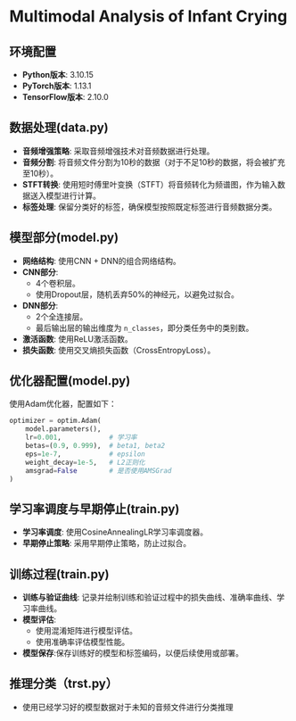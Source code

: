 # Multimodal Analysis of Infant Crying

## 环境配置
- **Python版本**: 3.10.15
- **PyTorch版本**: 1.13.1
- **TensorFlow版本**: 2.10.0

## 数据处理(data.py)
- **音频增强策略**: 采取音频增强技术对音频数据进行处理。
- **音频分割**: 将音频文件分割为10秒的数据（对于不足10秒的数据，将会被扩充至10秒）。
- **STFT转换**: 使用短时傅里叶变换（STFT）将音频转化为频谱图，作为输入数据送入模型进行计算。
- **标签处理**: 保留分类好的标签，确保模型按照既定标签进行音频数据分类。

## 模型部分(model.py)
- **网络结构**: 使用CNN + DNN的组合网络结构。
- **CNN部分**:
  - 4个卷积层。
  - 使用Dropout层，随机丢弃50%的神经元，以避免过拟合。
- **DNN部分**:
  - 2个全连接层。
  - 最后输出层的输出维度为 `n_classes`，即分类任务中的类别数。
- **激活函数**: 使用ReLU激活函数。
- **损失函数**: 使用交叉熵损失函数（CrossEntropyLoss）。

## 优化器配置(model.py)
使用Adam优化器，配置如下：
```python
optimizer = optim.Adam(
    model.parameters(),
    lr=0.001,            # 学习率
    betas=(0.9, 0.999),  # beta1, beta2
    eps=1e-7,            # epsilon
    weight_decay=1e-5,   # L2正则化
    amsgrad=False        # 是否使用AMSGrad
)
```

## 学习率调度与早期停止(train.py)
- **学习率调度**: 使用CosineAnnealingLR学习率调度器。
- **早期停止策略**: 采用早期停止策略，防止过拟合。

## 训练过程(train.py)
- **训练与验证曲线**: 记录并绘制训练和验证过程中的损失曲线、准确率曲线、学习率曲线。
- **模型评估**:
    - 使用混淆矩阵进行模型评估。
    - 使用准确率评估模型性能。
- **模型保存**:保存训练好的模型和标签编码，以便后续使用或部署。

## 推理分类（trst.py）
- 使用已经学习好的模型数据对于未知的音频文件进行分类推理